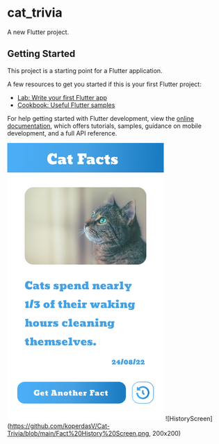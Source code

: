 # cat_trivia

A new Flutter project.

## Getting Started

This project is a starting point for a Flutter application.

A few resources to get you started if this is your first Flutter project:

- [Lab: Write your first Flutter app](https://docs.flutter.dev/get-started/codelab)
- [Cookbook: Useful Flutter samples](https://docs.flutter.dev/cookbook)

For help getting started with Flutter development, view the
[online documentation](https://docs.flutter.dev/), which offers tutorials,
samples, guidance on mobile development, and a full API reference.

![MainScreen](https://github.com/koperdasV/Cat-Trivia/blob/main/Main%20Screen.png)
![HistoryScreen](https://github.com/koperdasV/Cat-Trivia/blob/main/Fact%20History%20Screen.png, 200x200)
